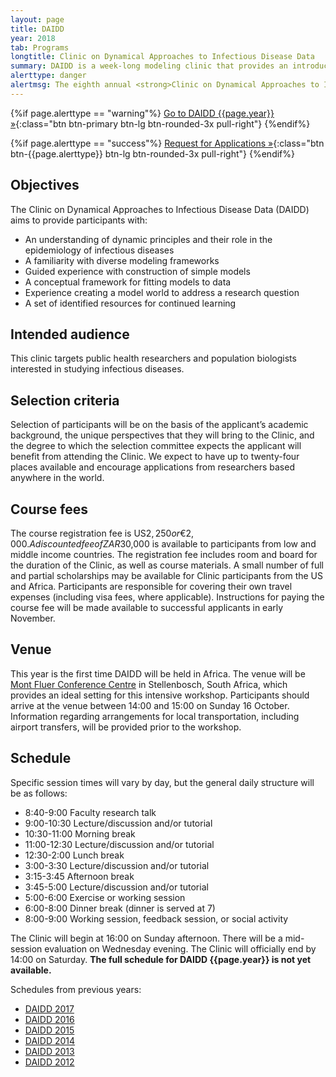 ```yaml
---
layout: page
title: DAIDD
year: 2018
tab: Programs
longtitle: Clinic on Dynamical Approaches to Infectious Disease Data
summary: DAIDD is a week-long modeling clinic that provides an introduction to dynamical models used in the study of infectious disease dynamics. Instruction focuses on the conceptual foundations of modeling and model formulation for infectious disease research.
alerttype: danger
alertmsg: The eighth annual <strong>Clinic on Dynamical Approaches to Infectious Disease Data (DAIDD)</strong> will be held 15-21 December in Stellenbosch, South Africa. The application for DAIDD 2019 will open in August.
---
```


{%if page.alerttype == "warning"%}
[Go to DAIDD {{page.year}} »](http://www.ici3d.org/DAIDD/ "DAIDD {{page.year}}"){:class="btn btn-primary btn-lg btn-rounded-3x pull-right"}
{%endif%}


{%if page.alerttype == "success"%}
[Request for Applications »](./rfa "Request for Applications"){:class="btn btn-{{page.alerttype}} btn-lg btn-rounded-3x pull-right"}
{%endif%}

## Objectives

The Clinic on Dynamical Approaches to Infectious Disease Data (DAIDD) aims to provide participants with:

-	An understanding of dynamic principles and their role in the epidemiology of infectious diseases
-	A familiarity with diverse modeling frameworks
-	Guided experience with construction of simple models
-	A conceptual framework for fitting models to data
-	Experience creating a model world to address a research question
-	A set of identified resources for continued learning

## Intended audience

This clinic targets public health researchers and population biologists interested in studying infectious diseases.

## Selection criteria

Selection of participants will be on the basis of the applicant’s academic background, the unique perspectives that they will bring to the Clinic, and the degree to which the selection committee expects the applicant will benefit from attending the Clinic. We expect to have up to twenty-four places available and encourage applications from researchers based anywhere in the world.

## Course fees

The course registration fee is US$2,250 or €2,000. A discounted fee of ZAR$30,000 is available to participants from low and middle income countries. The registration fee includes room and board for the duration of the Clinic, as well as course materials. A small number of full and partial scholarships may be available for Clinic participants from the US and Africa. Participants are responsible for covering their own travel expenses (including visa fees, where applicable). Instructions for paying the course fee will be made available to successful applicants in early November.

## Venue

This year is the first time DAIDD will be held in Africa. The venue will be [Mont Fluer Conference Centre](http://montfleur.co.za/) in Stellenbosch, South Africa, which provides an ideal setting for this intensive workshop. Participants should arrive at the venue between 14:00 and 15:00 on Sunday 16 October. Information regarding arrangements for local transportation, including airport transfers, will be provided prior to the workshop.

## Schedule

Specific session times will vary by day, but the general daily structure will be as follows:

- 8:40-9:00 Faculty research talk
- 9:00-10:30 Lecture/discussion and/or tutorial
- 10:30-11:00 Morning break
- 11:00-12:30 Lecture/discussion and/or tutorial
- 12:30-2:00 Lunch break
- 3:00-3:30 Lecture/discussion and/or tutorial
- 3:15-3:45 Afternoon break
- 3:45-5:00 Lecture/discussion and/or tutorial
- 5:00-6:00 Exercise or working session
- 6:00-8:00 Dinner break (dinner is served at 7)
- 8:00-9:00 Working session, feedback session, or social activity

The Clinic will begin at 16:00 on Sunday afternoon. There will be a mid-session evaluation on Wednesday evening. The Clinic will officially end by 14:00 on Saturday. **The full schedule for DAIDD {{page.year}} is not yet available.**

Schedules from previous years:

- [DAIDD 2017](./schedule/2017 "DAIDD 2017 schedule")
- [DAIDD 2016](./schedule/2016 "DAIDD 2016 schedule")
- [DAIDD 2015](./schedule/2015 "DAIDD 2015 schedule")
- [DAIDD 2014](./schedule/2014 "DAIDD 2014 schedule")
- [DAIDD 2013](./schedule/2013 "DAIDD 2013 schedule")
- [DAIDD 2012](http://lalashan.mcmaster.ca/theobio/mmed/index.php/2012_DAIDD_Schedule "DAIDD 2012 schedule")
